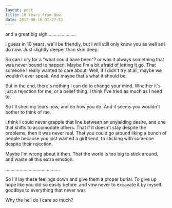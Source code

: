 ```yaml
---
layout: post
title: 10 Years from Now
date: 2017-09-16 01:27:53
---
```


and a great big sigh......................

I guess in 10 years, we'll be friendly, but I will still only know you as well as I do now.
Just slightly deeper than skin deep.

So can I cry for a "what could have been"? 
or was it always something that was never bound to happen.
Maybe I'm a bit afraid of letting it go. 
That someone I really wanted to care about.
Well, if I didn't try at all, maybe we wouldn't ever speak. 
And maybe that's what it should be. 

But in the end, there's nothing I can do to change your mind. 
Whether it's just a rejection for me, or a belief thing. 
I think I've tried as much as I need to. 

So I'll shed my tears now, and do how you do. 
And it seems you wouldn't bother to think of me.

I think I could never grapple that line between an unyielding desire, and one that shifts to accomodate others. 
That if it doesn't stay despite the problems, then it was never real. 
That you could go around liking a bunch of people because you just wanted a girlfriend, to sticking with someone despite their rejection.

Maybe I'm wrong about it then. That the world is too big to stick around, and waste all this extra emotion. 

..........................................

So I'll lay these feelings down and give them a proper burial. To give up hope like you did so easily before. 
and vow never to excavate it by myself. 
goodbye to everything that never was



Why the hell do I care so much?
